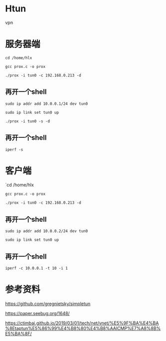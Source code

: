 # Htun
vpn

# 服务器端

`cd /home/hlx`

`gcc prox.c -o prox`

`./prox -i tun0 -c 192.168.0.213 -d`

## 再开一个shell

`sudo ip addr add 10.0.0.1/24 dev tun0`

`sudo ip link set tun0 up`

`./prox -i tun0 -s -d`

## 再开一个shell
`iperf -s`

# 客户端
`cd /home/hlx

`gcc prox.c -o prox`

`./prox -i tun0 -c 192.168.0.213 -d`


## 再开一个shell

`sudo ip addr add 10.0.0.2/24 dev tun0`

`sudo ip link set tun0 up`

## 再开一个shell

`iperf -c 10.0.0.1 -t 10 -i 1`
# 参考资料

https://github.com/gregnietsky/simpletun

https://paper.seebug.org/1648/

https://ctimbai.github.io/2019/03/01/tech/net/vnet/%E5%9F%BA%E4%BA%8Etaptun%E5%86%99%E4%B8%80%E4%B8%AAICMP%E7%A8%8B%E5%BA%8F/
